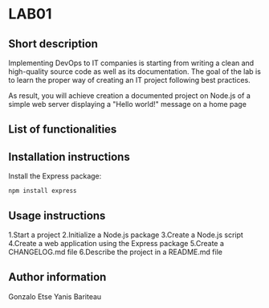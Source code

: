 # LAB01

## Short description

Implementing DevOps to IT companies is starting from writing a clean and high-quality source code as well as its documentation. The goal of the lab is to learn the proper way of creating an IT project following best practices.

As result, you will achieve creation a documented project on Node.js of a simple web server displaying a "Hello world!" message on a home page

## List of functionalities

## Installation instructions

Install the Express package:
    
    npm install express
    

## Usage instructions

1.Start a project
2.Initialize a Node.js package
3.Create a Node.js script
4.Create a web application using the Express package
5.Create a CHANGELOG.md file
6.Describe the project in a README.md file

## Author information

Gonzalo Etse
Yanis Bariteau

